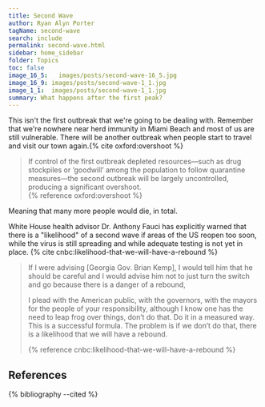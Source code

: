 ```yaml
---
title: Second Wave
author: Ryan Alyn Porter
tagName: second-wave
search: include
permalink: second-wave.html
sidebar: home_sidebar
folder: Topics
toc: false
image_16_5:   images/posts/second-wave-16_5.jpg
image_16_9: images/posts/second-wave-1_1.jpg
image_1_1:  images/posts/second-wave-1_1.jpg
summary: What happens after the first peak?
---
```


This isn't the first outbreak that we're going to be dealing with.  Remember that we're nowhere near herd immunity in Miami Beach and most of us are still vulnerable. There will be another outbreak when people start to travel and visit our town again.{% cite oxford:overshoot %}

<blockquote class="blockquote">
If control of the first outbreak depleted resources—such as drug stockpiles or
‘goodwill’ among the population to follow quarantine measures—the second
outbreak will be largely uncontrolled, producing a significant overshoot.
<footer>{% reference oxford:overshoot %}</footer>
</blockquote>

Meaning that many more people would die, in total.

White House health advisor Dr. Anthony Fauci has explicitly warned that there
is a "likelihood" of a second wave if areas of the US reopen too soon, while the
virus is still spreading and while adequate testing is not yet in place.
{% cite cnbc:likelihood-that-we-will-have-a-rebound %}

<blockquote class="blockquote">
If I were advising [Georgia Gov. Brian Kemp], I would tell him that he should
be careful and I would advise him not to just turn the switch and go because
there is a danger of a rebound,

I plead with the American public, with the governors, with the mayors for the
people of your responsibility, although I know one has the need to leap frog
over things, don’t do that.  Do it in a measured way.  This is a successful
formula. The problem is if we don’t do that, there is a likelihood that we
will have a rebound.
<footer>{% reference cnbc:likelihood-that-we-will-have-a-rebound %}</footer>
</blockquote>

<h2>References</h2>

{% bibliography --cited %}
